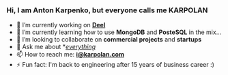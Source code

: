 ### Hi, I am Anton Karpenko, but everyone calls me KARPOLAN

- 🔭 I’m currently working on **[Deel](https://www.letsdeel.com/)** 
- 🌱 I’m currently learning how to use **MongoDB** and **PosteSQL** in the mix...
- 👯 I’m looking to collaborate on **commercial projects** and **startups**
- 💬 Ask me about **[everything](https://www.facebook.com/karpolan)*
- 📫 How to reach me: **i@karpolan.com**
- ⚡ Fun fact: I'm back to engineering after 15 years of business career :)
